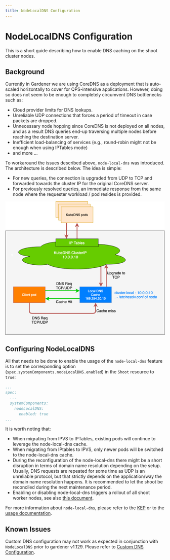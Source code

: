 ```yaml
---
title: NodeLocalDNS Configuration
---
```


# NodeLocalDNS Configuration

This is a short guide describing how to enable DNS caching on the shoot cluster nodes.

## Background

Currently in Gardener we are using CoreDNS as a deployment that is auto-scaled horizontally to cover for QPS-intensive applications. However, doing so does not seem to be enough to completely circumvent DNS bottlenecks such as:

- Cloud provider limits for DNS lookups.
- Unreliable UDP connections that forces a period of timeout in case packets are dropped.
- Unnecessary node hopping since CoreDNS is not deployed on all nodes, and as a result DNS queries end-up traversing multiple nodes before reaching the destination server.
- Inefficient load-balancing of services (e.g., round-robin might not be enough when using IPTables mode)
- and more ...

To workaround the issues described above, `node-local-dns` was introduced. The architecture is described below. The idea is simple:

- For new queries, the connection is upgraded from UDP to TCP and forwarded towards the cluster IP for the original CoreDNS server.
- For previously resolved queries, an immediate response from the same node where the requester workload / pod resides is provided.

![node-local-dns-architecture](./images/node-local-dns.png)

## Configuring NodeLocalDNS

All that needs to be done to enable the usage of the `node-local-dns` feature is to set the corresponding option (`spec.systemComponents.nodeLocalDNS.enabled`) in the `Shoot` resource to `true`:

```yaml
...
spec:
  ...
  systemComponents:
    nodeLocalDNS:
      enabled: true
...
```

It is worth noting that: 

- When migrating from IPVS to IPTables, existing pods will continue to leverage the node-local-dns cache.
- When migrating from IPtables to IPVS, only newer pods will be switched to the node-local-dns cache.
- During the reconfiguration of the node-local-dns there might be a short disruption in terms of domain name resolution depending on the setup. Usually, DNS requests are repeated for some time as UDP is an unreliable protocol, but that strictly depends on the application/way the domain name resolution happens. It is recommended to let the shoot be reconciled during the next maintenance period.
- Enabling or disabling node-local-dns triggers a rollout of all shoot worker nodes, see also [this document](../shoot-operations/shoot_updates.md#rolling-update-triggers).

For more information about `node-local-dns`, please refer to the [KEP](https://github.com/kubernetes/enhancements/blob/master/keps/sig-network/1024-nodelocal-cache-dns/README.md) or to the [usage documentation](https://kubernetes.io/docs/tasks/administer-cluster/nodelocaldns/). 

## Known Issues

Custom DNS configuration may not work as expected in conjunction with `NodeLocalDNS` prior to gardener v1.129.
Please refer to [Custom DNS Configuration](custom-dns-config.md#node-local-dns).
